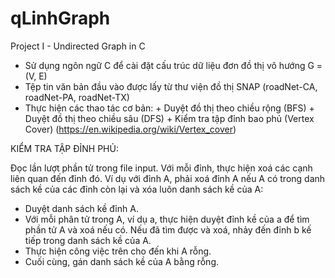 # qLinhGraph
Project I - Undirected Graph in C

- Sử dụng ngôn ngữ C để cài đặt cấu trúc dữ liệu đơn đồ thị vô hướng G = (V, E)
- Tệp tin văn bản đầu vào được lấy từ thư viện đồ thị SNAP (roadNet-CA, roadNet-PA, roadNet-TX)
- Thực hiện các thao tác cơ bản: 
      + Duyệt đồ thị theo chiều rộng (BFS) 
      + Duyệt đồ thị theo chiều sâu (DFS) 
      + Kiểm tra tập đỉnh bao phủ (Vertex Cover) (https://en.wikipedia.org/wiki/Vertex_cover)

KIỂM TRA TẬP ĐỈNH PHỦ:

Đọc lần lượt phần tử trong file input. Với mỗi đỉnh, thực hiện xoá các cạnh liên quan đến đỉnh đó. Ví dụ với đỉnh A, phải xoá đỉnh A nếu A có trong danh sách kề của các đỉnh còn lại và xóa luôn danh sách kề của A:
- Duyệt danh sách kề đỉnh A.
- Với mỗi phân tử trong A, ví dụ a, thực hiện duyệt đỉnh kề của a để tìm phần tử A và xoá nếu có. Nếu đã tìm được và xoá, nhảy đến đỉnh b kế tiếp trong danh sách kề của A.
- Thực hiện công việc trên cho đến khi A rỗng.
- Cuối cùng, gán danh sách kề của A bằng rỗng.
